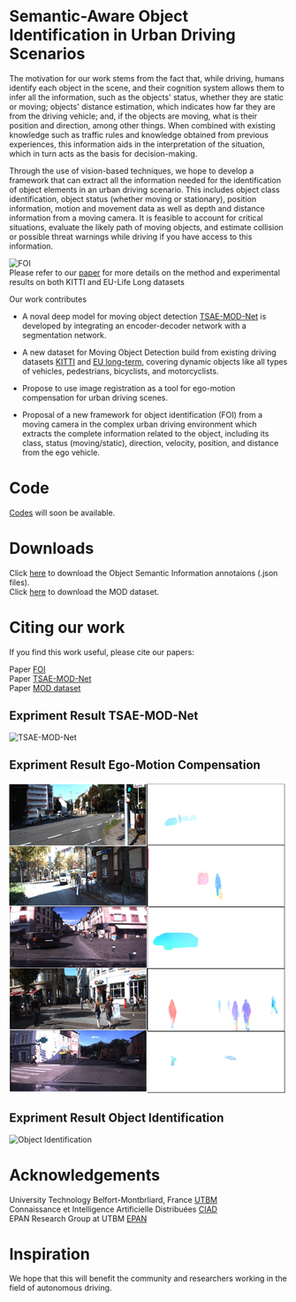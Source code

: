 # Semantic-Aware Object Identification in Urban Driving Scenarios

The motivation for our work stems from the fact that, while driving, humans identify each object in the scene, and their cognition system allows them to infer all the information, such as the objects' status, whether they are static or moving; objects' distance estimation, which indicates how far they are from the driving vehicle; and, if the objects are moving, what is their position and direction, among other things. When combined with existing knowledge such as traffic rules and knowledge obtained from previous experiences, this information aids in the interpretation of the situation, which in turn acts as the basis for decision-making.

Through the use of vision-based techniques, we hope to develop a framework that can extract all the information needed for the identification of object elements in an urban driving scenario. This includes object class identification, object status (whether moving or stationary), position information, motion and movement data as well as depth and distance information from a moving camera. It is feasible to account for critical situations, evaluate the likely path of moving objects, and estimate collision or possible threat warnings while driving if you have access to this information.

![FOI](FOI.gif)<br/>
Please refer to our [paper]() for more details on the method and experimental results on both KITTI and EU-Life Long datasets

Our work contributes

- A noval deep model for moving object detection [TSAE-MOD-Net]() is developed by integrating an encoder-decoder network with a segmentation network. 

- A new dataset for Moving Object Detection build from existing driving datasets [KITTI](http://www.cvlibs.net/datasets/kitti/raw_data.php) and [EU long-term](https://epan-utbm.github.io/utbm_robocar_dataset/), covering dynamic objects like all types of vehicles, pedestrians, bicyclists, and motorcyclists.

- Propose to use image registration as a tool for ego-motion compensation for urban driving scenes.

- Proposal of a new framework for object identification (FOI) from a moving camera in the complex urban driving environment which extracts the complete information related to the object, including its class, status (moving/static), direction, velocity, position, and distance from the ego vehicle.


# Code

[Codes]() will soon be available.


# Downloads

Click [here]() to download the Object Semantic Information annotaions (.json files).<br/> 
Click [here](https://github.com/epan-utbm/Moving-Object-Detection-Dataset) to download the MOD dataset.
 

# Citing our work
If you find this work useful, please cite our papers: 

Paper [FOI]()<br/>
Paper [TSAE-MOD-Net]()<br/> 
Paper [MOD dataset]()<br/> 

## Expriment Result TSAE-MOD-Net 
![TSAE-MOD-Net](TSAE-MOD.png)

## Expriment Result Ego-Motion Compensation 
![Motion Compensation](EMC.png)

## Expriment Result Object Identification 
![Object Identification](FOI.png)

# Acknowledgements
University Technology Belfort-Montbrliard, France [UTBM](https://www.utbm.fr/)<br/>
Connaissance et Intelligence Artificielle Distribuées [CIAD](http://www.ciad-lab.fr/)<br/>
EPAN Research Group at UTBM [EPAN](https://epan-utbm.github.io/) 

# Inspiration
We hope that this will benefit the community and researchers working in the field of autonomous driving.
